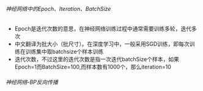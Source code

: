 ###### 神经网络中的Epoch、Iteration、BatchSize
*   Epoch是迭代次数的意思，在神经网络训练过程中通常需要训练多轮，迭代多次
*   中文翻译为批大小（批尺寸）。在深度学习中，一般采用SGD训练，即每次训练在训练集中取batchsize个样本训练
*   迭代次数，不过这里的迭代次数是指一次迭代batchSize个样本，如果Epoch=1而BatchSize=100,而样本数有1000个，那么iteration=10

###### 神经网络-BP反向传播

###### 